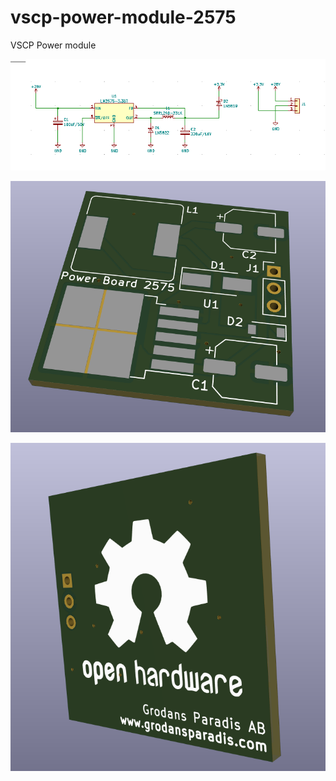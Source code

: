 # vscp-power-module-2575
VSCP Power module

![](images/power-module-schema-a.png)

![](images/power-module-front.png)

![](images/power-module-back.png)